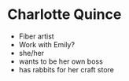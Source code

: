 # Charlotte Quince

- Fiber artist
- Work with Emily?
- she/her
- wants to be her own boss
- has rabbits for her craft store
